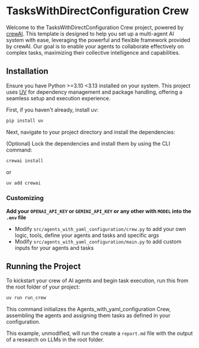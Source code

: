 # TasksWithDirectConfiguration Crew

Welcome to the TasksWithDirectConfiguration Crew project, powered by [crewAI](https://crewai.com). This template is designed to help you set up a multi-agent AI system with ease, leveraging the powerful and flexible framework provided by crewAI. Our goal is to enable your agents to collaborate effectively on complex tasks, maximizing their collective intelligence and capabilities.

## Installation

Ensure you have Python >=3.10 <3.13 installed on your system. This project uses [UV](https://docs.astral.sh/uv/) for dependency management and package handling, offering a seamless setup and execution experience.

First, if you haven't already, install uv:

```bash
pip install uv
```

Next, navigate to your project directory and install the dependencies:

(Optional) Lock the dependencies and install them by using the CLI command:
```bash
crewai install
```
or
```bash
uv add crewai
```
### Customizing

**Add your `OPENAI_API_KEY` or `GEMINI_API_KEY` or any other with `MODEL` into the `.env` file**

- Modify `src/agents_with_yaml_configuration/crew.py` to add your own logic, tools, define your agents and tasks and specific args
- Modify `src/agents_with_yaml_configuration/main.py` to add custom inputs for your agents and tasks

## Running the Project

To kickstart your crew of AI agents and begin task execution, run this from the root folder of your project:

```bash
uv run run_crew
```

This command initializes the Agents_with_yaml_configuration Crew, assembling the agents and assigning them tasks as defined in your configuration.

This example, unmodified, will run the create a `report.md` file with the output of a research on LLMs in the root folder.
